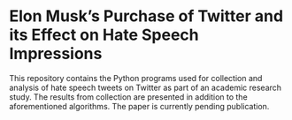 # Elon Musk’s Purchase of Twitter and its Effect on Hate Speech Impressions
This repository contains the Python programs used for collection and analysis of hate speech tweets on Twitter as part of an academic research study. The results from collection are presented in addition to the aforementioned algorithms. The paper is currently pending publication.

